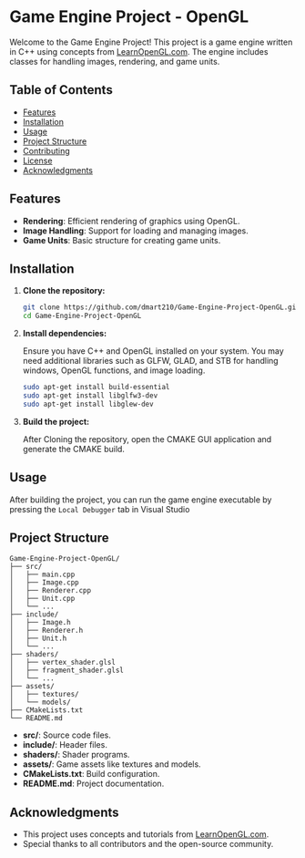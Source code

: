 
# Game Engine Project - OpenGL

Welcome to the Game Engine Project! This project is a game engine written in C++ using concepts from [LearnOpenGL.com](https://learnopengl.com/). The engine includes classes for handling images, rendering, and game units.

## Table of Contents

- [Features](#features)
- [Installation](#installation)
- [Usage](#usage)
- [Project Structure](#project-structure)
- [Contributing](#contributing)
- [License](#license)
- [Acknowledgments](#acknowledgments)

## Features

- **Rendering**: Efficient rendering of graphics using OpenGL.
- **Image Handling**: Support for loading and managing images.
- **Game Units**: Basic structure for creating game units.

## Installation

1. **Clone the repository:**

   ```bash
   git clone https://github.com/dmart210/Game-Engine-Project-OpenGL.git
   cd Game-Engine-Project-OpenGL
   ```

2. **Install dependencies:**

   Ensure you have C++ and OpenGL installed on your system. You may need additional libraries such as GLFW, GLAD, and STB for handling windows, OpenGL functions, and image loading.

   ```bash
   sudo apt-get install build-essential
   sudo apt-get install libglfw3-dev
   sudo apt-get install libglew-dev
   ```

3. **Build the project:**

   After Cloning the repository, open the CMAKE GUI application and generate the CMAKE build.

## Usage

After building the project, you can run the game engine executable by pressing the `Local Debugger` tab in Visual Studio
## Project Structure

```
Game-Engine-Project-OpenGL/
├── src/
│   ├── main.cpp
│   ├── Image.cpp
│   ├── Renderer.cpp
│   ├── Unit.cpp
│   └── ...
├── include/
│   ├── Image.h
│   ├── Renderer.h
│   ├── Unit.h
│   └── ...
├── shaders/
│   ├── vertex_shader.glsl
│   ├── fragment_shader.glsl
│   └── ...
├── assets/
│   ├── textures/
│   └── models/
├── CMakeLists.txt
└── README.md
```

- **src/**: Source code files.
- **include/**: Header files.
- **shaders/**: Shader programs.
- **assets/**: Game assets like textures and models.
- **CMakeLists.txt**: Build configuration.
- **README.md**: Project documentation.


## Acknowledgments

- This project uses concepts and tutorials from [LearnOpenGL.com](https://learnopengl.com/).
- Special thanks to all contributors and the open-source community.

